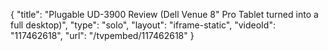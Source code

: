 {
    "title": "Plugable UD-3900 Review (Dell Venue 8\" Pro Tablet turned into a full desktop)",
    "type": "solo",
    "layout": "iframe-static",
    "videoId": "117462618",
    "url": "\/tvpembed\/117462618"
}